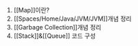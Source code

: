 1. [[Map]]이란?
2. [[Spaces/Home/Java/JVM/JVM]]개념 정리
3. [[Garbage Collection]]개념 정리
4. [[Stack]]&[[Queue]] 코드 구성